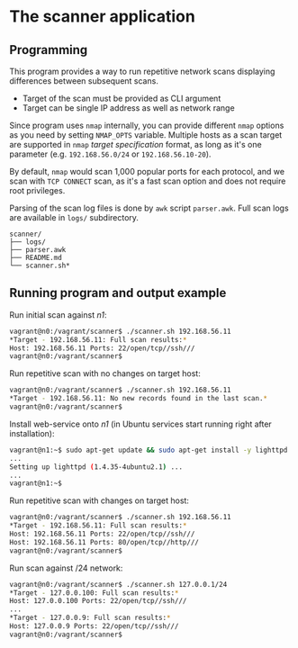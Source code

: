 # The scanner application

## Programming

This program provides a way to run repetitive network scans displaying
differences between subsequent scans.

* Target of the scan must be provided as CLI argument
* Target can be single IP address as well as network range

Since program uses `nmap` internally, you can provide different `nmap` options
as you need by setting `NMAP_OPTS` variable. Multiple hosts as a scan target are
supported in `nmap` *target specification* format, as long as it's one parameter
(e.g. `192.168.56.0/24` or `192.168.56.10-20`).

By default, `nmap` would scan 1,000 popular ports for each protocol, and we scan
with `TCP CONNECT` scan, as it's a fast scan option and does not require root
privileges.

Parsing of the scan log files is done by `awk` script `parser.awk`. Full scan
logs are available in `logs/` subdirectory.

```code
scanner/
├── logs/
├── parser.awk
├── README.md
└── scanner.sh*
```

## Running program and output example

Run initial scan against *n1*:

```bash
vagrant@n0:/vagrant/scanner$ ./scanner.sh 192.168.56.11
*Target - 192.168.56.11: Full scan results:*
Host: 192.168.56.11 Ports: 22/open/tcp//ssh///
vagrant@n0:/vagrant/scanner$
```

Run repetitive scan with no changes on target host:

```bash
vagrant@n0:/vagrant/scanner$ ./scanner.sh 192.168.56.11
*Target - 192.168.56.11: No new records found in the last scan.*
vagrant@n0:/vagrant/scanner$
```

Install web-service onto *n1* (in Ubuntu services start running right after
installation):

```bash
vagrant@n1:~$ sudo apt-get update && sudo apt-get install -y lighttpd
...
Setting up lighttpd (1.4.35-4ubuntu2.1) ...
...
vagrant@n1:~$
```

Run repetitive scan with changes on target host:

```bash
vagrant@n0:/vagrant/scanner$ ./scanner.sh 192.168.56.11
*Target - 192.168.56.11: Full scan results:*
Host: 192.168.56.11 Ports: 22/open/tcp//ssh///
Host: 192.168.56.11 Ports: 80/open/tcp//http///
vagrant@n0:/vagrant/scanner$
```

Run scan against /24 network:

```bash
vagrant@n0:/vagrant/scanner$ ./scanner.sh 127.0.0.1/24
*Target - 127.0.0.100: Full scan results:*
Host: 127.0.0.100 Ports: 22/open/tcp//ssh///
...
*Target - 127.0.0.9: Full scan results:*
Host: 127.0.0.9 Ports: 22/open/tcp//ssh///
vagrant@n0:/vagrant/scanner$
```
